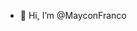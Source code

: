 - 👋 Hi, I’m @MayconFranco


<!---
MayconFranco/MayconFranco is a ✨ special ✨ repository because its `README.md` (this file) appears on your GitHub profile.
You can click the Preview link to take a look at your changes.
--->
